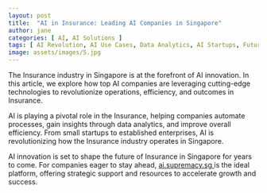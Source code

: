 ```yaml
---
layout: post
title:  "AI in Insurance: Leading AI Companies in Singapore"
author: jane
categories: [ AI, AI Solutions ]
tags: [ AI Revolution, AI Use Cases, Data Analytics, AI Startups, Future of AI ]
image: assets/images/5.jpg
---
```


The Insurance industry in Singapore is at the forefront of AI innovation. In this article, we explore how top AI companies are leveraging cutting-edge technologies to revolutionize operations, efficiency, and outcomes in Insurance.

AI is playing a pivotal role in the Insurance, helping companies automate processes, gain insights through data analytics, and improve overall efficiency. From small startups to established enterprises, AI is revolutionizing how the Insurance industry operates in Singapore.

AI innovation is set to shape the future of Insurance in Singapore for years to come. For companies eager to stay ahead, <a href="https://ai.supremacy.sg" target="_blank"> ai.supremacy.sg </a> is the ideal platform, offering strategic support and resources to accelerate growth and success.
